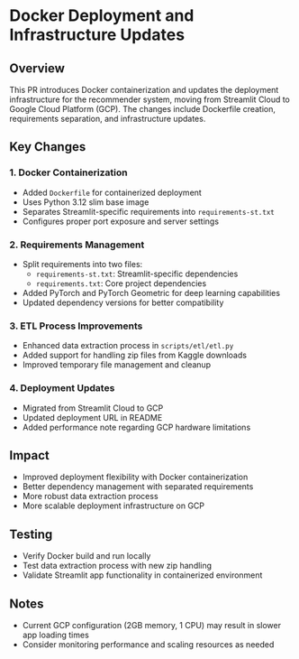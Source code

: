 # Docker Deployment and Infrastructure Updates

## Overview
This PR introduces Docker containerization and updates the deployment infrastructure for the recommender system, moving from Streamlit Cloud to Google Cloud Platform (GCP). The changes include Dockerfile creation, requirements separation, and infrastructure updates.

## Key Changes

### 1. Docker Containerization
- Added `Dockerfile` for containerized deployment
- Uses Python 3.12 slim base image
- Separates Streamlit-specific requirements into `requirements-st.txt`
- Configures proper port exposure and server settings

### 2. Requirements Management
- Split requirements into two files:
  - `requirements-st.txt`: Streamlit-specific dependencies
  - `requirements.txt`: Core project dependencies
- Added PyTorch and PyTorch Geometric for deep learning capabilities
- Updated dependency versions for better compatibility

### 3. ETL Process Improvements
- Enhanced data extraction process in `scripts/etl/etl.py`
- Added support for handling zip files from Kaggle downloads
- Improved temporary file management and cleanup

### 4. Deployment Updates
- Migrated from Streamlit Cloud to GCP
- Updated deployment URL in README
- Added performance note regarding GCP hardware limitations

## Impact
- Improved deployment flexibility with Docker containerization
- Better dependency management with separated requirements
- More robust data extraction process
- More scalable deployment infrastructure on GCP

## Testing
- Verify Docker build and run locally
- Test data extraction process with new zip handling
- Validate Streamlit app functionality in containerized environment

## Notes
- Current GCP configuration (2GB memory, 1 CPU) may result in slower app loading times
- Consider monitoring performance and scaling resources as needed 